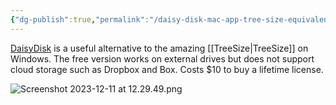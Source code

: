 ```yaml
---
{"dg-publish":true,"permalink":"/daisy-disk-mac-app-tree-size-equivalent-on-the-mac/","noteIcon":"2"}
---
```


[DaisyDisk](https://daisydiskapp.com/) is a useful alternative to the amazing [[TreeSize\|TreeSize]] on Windows. The free version works on external drives but does not support cloud storage such as Dropbox and Box. Costs $10 to buy a lifetime license. 

![Screenshot 2023-12-11 at 12.29.49.png](/img/user/_attachments/_OB/Screenshot%202023-12-11%20at%2012.29.49.png)